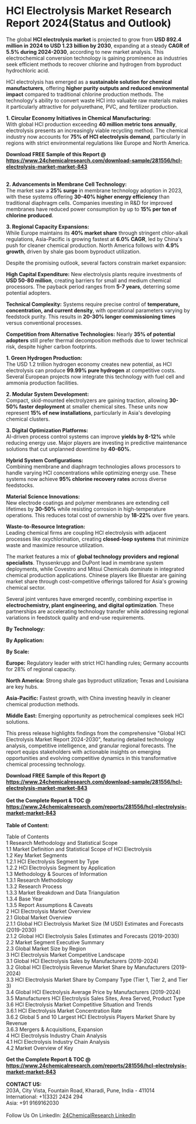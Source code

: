 <h1>HCl Electrolysis Market Research Report 2024(Status and Outlook)</h1><p>The global <strong>HCl electrolysis market</strong> is projected to grow from <strong>USD 892.4 million in 2024 to USD 1.23 billion by 2030</strong>, expanding at a steady <strong>CAGR of 5.5% during 2024-2030</strong>, according to new market analysis. This electrochemical conversion technology is gaining prominence as industries seek efficient methods to recover chlorine and hydrogen from byproduct hydrochloric acid.</p><p>HCl electrolysis has emerged as a <strong>sustainable solution for chemical manufacturers</strong>, offering <strong>higher purity outputs and reduced environmental impact</strong> compared to traditional chlorine production methods. The technology's ability to convert waste HCl into valuable raw materials makes it particularly attractive for polyurethane, PVC, and fertilizer production.</p><p><strong>1. Circular Economy Initiatives in Chemical Manufacturing:</strong><br>
With global HCl production exceeding <strong>40 million metric tons annually</strong>, electrolysis presents an increasingly viable recycling method. The chemical industry now accounts for <strong>75% of HCl electrolysis demand</strong>, particularly in regions with strict environmental regulations like Europe and North America.</p><div><b>Download FREE Sample of this Report @ 
            <a href="https://www.24chemicalresearch.com/download-sample/281556/hcl-electrolysis-market-market-843">
            https://www.24chemicalresearch.com/download-sample/281556/hcl-electrolysis-market-market-843</a></b></div><br><p><strong>2. Advancements in Membrane Cell Technology:</strong><br>
The market saw a <strong>25% surge</strong> in membrane technology adoption in 2023, with these systems offering <strong>30-40% higher energy efficiency</strong> than traditional diaphragm cells. Companies investing in R&amp;D for improved membranes have reduced power consumption by up to <strong>15% per ton of chlorine produced</strong>.</p><p><strong>3. Regional Capacity Expansions:</strong><br>
While Europe maintains its <strong>40% market share</strong> through stringent chlor-alkali regulations, Asia-Pacific is growing fastest at <strong>6.0% CAGR</strong>, led by China's push for cleaner chemical production. North America follows with <strong>4.9% growth</strong>, driven by shale gas boom byproduct utilization.</p><p>Despite the promising outlook, several factors constrain market expansion:</p><p><strong>High Capital Expenditure:</strong> New electrolysis plants require investments of <strong>USD 50-80 million</strong>, creating barriers for small and medium chemical processors. The payback period ranges from <strong>5-7 years</strong>, deterring some potential adopters.</p><p><strong>Technical Complexity:</strong> Systems require precise control of <strong>temperature, concentration, and current density</strong>, with operational parameters varying by feedstock purity. This results in <strong>20-30% longer commissioning times</strong> versus conventional processes.</p><p><strong>Competition from Alternative Technologies:</strong> Nearly <strong>35% of potential adopters</strong> still prefer thermal decomposition methods due to lower technical risk, despite higher carbon footprints.</p><p><strong>1. Green Hydrogen Production:</strong><br>
The USD 1.2 trillion hydrogen economy creates new potential, as HCl electrolysis can produce <strong>99.99% pure hydrogen</strong> at competitive costs. Several European projects now integrate this technology with fuel cell and ammonia production facilities.</p><p><strong>2. Modular System Development:</strong><br>
Compact, skid-mounted electrolyzers are gaining traction, allowing <strong>30-50% faster deployment</strong> at smaller chemical sites. These units now represent <strong>15% of new installations</strong>, particularly in Asia's developing chemical clusters.</p><p><strong>3. Digital Optimization Platforms:</strong><br>
AI-driven process control systems can improve <strong>yields by 8-12%</strong> while reducing energy use. Major players are investing in predictive maintenance solutions that cut unplanned downtime by <strong>40-60%</strong>.</p><p><strong>Hybrid System Configurations:</strong><br>
	Combining membrane and diaphragm technologies allows processors to handle varying HCl concentrations while optimizing energy use. These systems now achieve <strong>95% chlorine recovery rates</strong> across diverse feedstocks.</p><p><strong>Material Science Innovations:</strong><br>
	New electrode coatings and polymer membranes are extending cell lifetimes by <strong>30-50%</strong> while resisting corrosion in high-temperature operations. This reduces total cost of ownership by <strong>18-22%</strong> over five years.</p><p><strong>Waste-to-Resource Integration:</strong><br>
	Leading chemical firms are coupling HCl electrolysis with adjacent processes like oxychlorination, creating <strong>closed-loop systems</strong> that minimize waste and maximize resource utilization.</p><p>The market features a mix of <strong>global technology providers and regional specialists</strong>. Thyssenkrupp and DuPont lead in membrane system deployments, while Covestro and Mitsui Chemicals dominate in integrated chemical production applications. Chinese players like Bluestar are gaining market share through cost-competitive offerings tailored for Asia's growing chemical sector.</p><p>Several joint ventures have emerged recently, combining expertise in <strong>electrochemistry, plant engineering, and digital optimization</strong>. These partnerships are accelerating technology transfer while addressing regional variations in feedstock quality and end-use requirements.</p><p><strong>By Technology:</strong></p><p><strong>By Application:</strong></p><p><strong>By Scale:</strong></p><p><strong>Europe:</strong> Regulatory leader with strict HCl handling rules; Germany accounts for 28% of regional capacity.</p><p><strong>North America:</strong> Strong shale gas byproduct utilization; Texas and Louisiana are key hubs.</p><p><strong>Asia-Pacific:</strong> Fastest growth, with China investing heavily in cleaner chemical production methods.</p><p><strong>Middle East:</strong> Emerging opportunity as petrochemical complexes seek HCl solutions.</p><p>This press release highlights findings from the comprehensive "Global HCl Electrolysis Market Report 2024-2030", featuring detailed technology analysis, competitive intelligence, and granular regional forecasts. The report equips stakeholders with actionable insights on emerging opportunities and evolving competitive dynamics in this transformative chemical processing technology.</p><div><b>Download FREE Sample of this Report @ 
            <a href="https://www.24chemicalresearch.com/download-sample/281556/hcl-electrolysis-market-market-843">
            https://www.24chemicalresearch.com/download-sample/281556/hcl-electrolysis-market-market-843</a></b></div><br><div><b>Get the Complete Report & TOC @ 
            <a href="https://www.24chemicalresearch.com/reports/281556/hcl-electrolysis-market-market-843">
            https://www.24chemicalresearch.com/reports/281556/hcl-electrolysis-market-market-843</a></b></div><br>
            <b>Table of Content:</b><p>Table of Contents<br />
 1 Research Methodology and Statistical Scope<br />
 1.1 Market Definition and Statistical Scope of HCl Electrolysis<br />
 1.2 Key Market Segments<br />
 1.2.1 HCl Electrolysis Segment by Type<br />
 1.2.2 HCl Electrolysis Segment by Application<br />
 1.3 Methodology & Sources of Information<br />
 1.3.1 Research Methodology<br />
 1.3.2 Research Process<br />
 1.3.3 Market Breakdown and Data Triangulation<br />
 1.3.4 Base Year<br />
 1.3.5 Report Assumptions & Caveats<br />
 2 HCl Electrolysis Market Overview<br />
 2.1 Global Market Overview<br />
 2.1.1 Global HCl Electrolysis Market Size (M USD) Estimates and Forecasts (2019-2030)<br />
 2.1.2 Global HCl Electrolysis Sales Estimates and Forecasts (2019-2030)<br />
 2.2 Market Segment Executive Summary<br />
 2.3 Global Market Size by Region<br />
 3 HCl Electrolysis Market Competitive Landscape<br />
 3.1 Global HCl Electrolysis Sales by Manufacturers (2019-2024)<br />
 3.2 Global HCl Electrolysis Revenue Market Share by Manufacturers (2019-2024)<br />
 3.3 HCl Electrolysis Market Share by Company Type (Tier 1, Tier 2, and Tier 3)<br />
 3.4 Global HCl Electrolysis Average Price by Manufacturers (2019-2024)<br />
 3.5 Manufacturers HCl Electrolysis Sales Sites, Area Served, Product Type<br />
 3.6 HCl Electrolysis Market Competitive Situation and Trends<br />
 3.6.1 HCl Electrolysis Market Concentration Rate<br />
 3.6.2 Global 5 and 10 Largest HCl Electrolysis Players Market Share by Revenue<br />
 3.6.3 Mergers & Acquisitions, Expansion<br />
 4 HCl Electrolysis Industry Chain Analysis<br />
 4.1 HCl Electrolysis Industry Chain Analysis<br />
 4.2 Market Overview of Key</p><div><b>Get the Complete Report & TOC @ 
            <a href="https://www.24chemicalresearch.com/reports/281556/hcl-electrolysis-market-market-843">
            https://www.24chemicalresearch.com/reports/281556/hcl-electrolysis-market-market-843</a></b></div><br><b>CONTACT US:</b><br>
            203A, City Vista, Fountain Road, Kharadi, Pune, India - 411014<br>
            International: +1(332) 2424 294<br>
            Asia: +91 9169162030 <br><br>
            Follow Us On LinkedIn: <a href="https://www.linkedin.com/company/24chemicalresearch/">24ChemicalResearch LinkedIn</a>